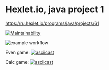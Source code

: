 # Hexlet.io, java project 1
https://ru.hexlet.io/programs/java/projects/61

[![Maintainability](https://api.codeclimate.com/v1/badges/a99a88d28ad37a79dbf6/maintainability)](https://codeclimate.com/github/codeclimate/codeclimate/maintainability)

![example workflow](https://github.com/s-chepurnov/java-project-lvl1/actions/workflows/github-actions.yml/badge.svg)

Even game:
[![asciicast](https://asciinema.org/a/XhtP78nbKNcl0znYtRqMdzeDX.svg)](https://asciinema.org/a/XhtP78nbKNcl0znYtRqMdzeDX)

Calc game:
[![asciicast](https://asciinema.org/a/464737.svg)](https://asciinema.org/a/464737)